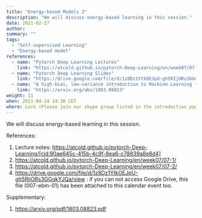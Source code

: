 ```yaml
---
title: "Energy-based Models 2"
description: "We will discuss energy-based learning in this session."
date: 2021-02-27
author:
summary: ""
tags:
  - "Self-supervised Learning"
  - "Energy-based model"
references:
  - name: "Pytorch Deep Learning Lectures"
    link: "https://atcold.github.io/pytorch-Deep-Learning/en/week07/07-1/"
  - name: "Pytorch Deep Learning Slides"
    link: "https://drive.google.com/file/d/1z8Dz1YtkOEJpU-gh5RIjORs3GGqkYJQa/view"
  - name: "A high-bias, low-variance introduction to Machine Learning for physicists"
    link: "https://arxiv.org/abs/1803.08823"
weight: 11
when: 2021-04-24 14:30 CET
where: Lark (Please join our skype group listed in the introduction page for more info)
---
```




We will discuss energy-based learning in this session.

References:

1.  Lecture notes:  https://atcold.github.io/pytorch-Deep-Learning/[cid:90ae645c-415b-4c9f-8ea6-c78839a8e8d4]
2.  https://atcold.github.io/pytorch-Deep-Learning/en/week07/07-1/
3.  https://atcold.github.io/pytorch-Deep-Learning/en/week07/07-2/
4.  https://drive.google.com/file/d/1z8Dz1YtkOEJpU-gh5RIjORs3GGqkYJQa/view : if you can not access Google Drive, this file (007-ebm-01) has been attached to this calendar event too.

Supplementary:

1.  https://arxiv.org/pdf/1803.08823.pdf





